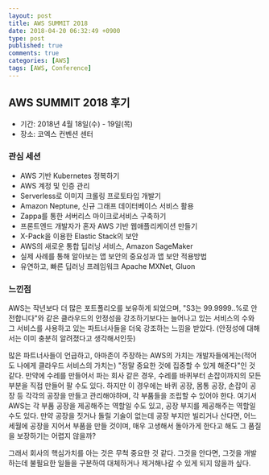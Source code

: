 ```yaml
---
layout: post
title: AWS SUMMIT 2018
date: 2018-04-20 06:32:49 +0900
type: post
published: true
comments: true
categories: [AWS]
tags: [AWS, Conference]
---
```


## AWS SUMMIT 2018 후기

- 기간: 2018년 4월 18일(수) - 19일(목)
- 장소: 코엑스 컨벤션 센터

### 관심 세션

- AWS 기반 Kubernetes 정복하기
- AWS 계정 및 인증 관리
- Serverless로 이미지 크롤링 프로토타입 개발기
- Amazon Neptune, 신규 그래프 데이터베이스 서비스 활용
- Zappa를 통한 서버리스 마이크로서비스 구축하기
- 프론트엔드 개발자가 혼자 AWS 기반 웹애플리케이션 만들기
- X-Pack을 이용한 Elastic Stack의 보안
- AWS의 새로운 통합 딥러닝 서비스, Amazon SageMaker
- 실제 사례를 통해 알아보는 앱 보안의 중요성과 앱 보안 적용방법
- 유연하고, 빠른 딥러닝 프레임워크 Apache MXNet, Gluon


### 느낀점
AWS는 작년보다 더 많은 포트폴리오를 보유하게 되었으며, "S3는 99.9999..%로 안전합니다"와 같은 클라우드의 안정성을 강조하기보다는 늘어나고 있는 서비스의 수와 그 서비스를 사용하고 있는 파트너사들을 더욱 강조하는 느낌을 받았다. (안정성에 대해서는 이미 충분히 알려졌다고 생각해서인듯)

많은 파트너사들이 언급하고, 아마존이 주장하는 AWS의 가치는 개발자들에게는(적어도 나에게 클라우드 서비스의 가치는) "정말 중요한 것에 집중할 수 있게 해준다"인 것 같다. 만약에 수레를 만들어서 파는 회사 같은 경우, 수레를 바퀴부터 손잡이까지의 모든 부분을 직접 만들어 팔 수도 있다. 하지만 이 경우에는 바퀴 공장, 몸통 공장, 손잡이 공장 등 각각의 공장을 만들고 관리해야하며, 각 부품들을 조립할 수 있어야 한다. 여기서 AWS는 각 부품 공장을 제공해주는 역할일 수도 있고, 공장 부지를 제공해주는 역할일 수도 있다.
만약 공장을 짓거나 돌릴 기술이 없는데 공장 부지만 빌리거나 산다면, 어느 세월에 공장을 지어서 부품을 만들 것이며, 매우 고생해서 돌아가게 한다고 해도 그 품질을 보장하기는 어렵지 않을까?

그래서 회사의 핵심가치를 아는 것은 무척 중요한 것 같다. 그것을 안다면, 그것을 개발하는데 불필요한 일들을 구분하여 대체하거나 제거해나갈 수 있게 되지 않을까 싶다.